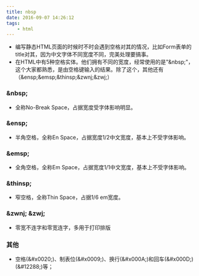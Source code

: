 ```yaml
---
title: nbsp
date: 2016-09-07 14:26:12
tags:
	- html
---
```

* 编写静态HTML页面的时候时不时会遇到空格对其的情况，比如Form表单的title对其，因为中文字体不同宽度不同，完美处理要搞事。
* 在HTML中有5种空格实体。他们拥有不同的宽度，经常使用的是"&amp;nbsp;"，这个大家都熟悉，是由空格键输入的结果。除了这个，其他还有（&amp;ensp;&amp;emsp;&amp;thinsp;&amp;zwnj;&amp;zwj;）
### &amp;nbsp; ###
* 全称No-Break Space，占据宽度受字体影响明显。
### &amp;ensp; ###
* 半角空格，全称En Space，占据宽度1/2中文宽度，基本上不受字体影响。
### &amp;emsp; ###
* 全角空格，全称Em Space，占据宽度1/1中文宽度，基本上不受字体影响。
### &amp;thinsp; ###
* 窄空格，全称Thin Space，占据1/6 em宽度。
### &amp;zwnj; &amp;zwj; ###
* 零宽不连字和零宽连字，多用于打印排版
### 其他 ###
* 空格(&amp;#x0020;)、制表位(&amp;#x0009;)、换行(&amp;#x000A;)和回车(&amp;#x000D;)(&amp;#12288;)等；

